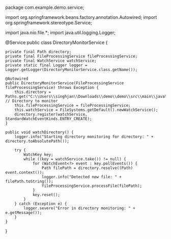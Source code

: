 package com.example.demo.service;

import org.springframework.beans.factory.annotation.Autowired;
import org.springframework.stereotype.Service;

import java.nio.file.*;
import java.util.logging.Logger;

@Service
public class DirectoryMonitorService {

    private final Path directory;
    private final FileProcessingService fileProcessingService;
    private final WatchService watchService;
    private static final Logger logger = Logger.getLogger(DirectoryMonitorService.class.getName());

    @Autowired
    public DirectoryMonitorService(FileProcessingService fileProcessingService) throws Exception {
        this.directory = Paths.get("C:\\Users\\singhjan\\Downloads\\demo\\demo\\src\\main\\java\\com\\example\\demo\\input_files");  // Directory to monitor
        this.fileProcessingService = fileProcessingService;
        this.watchService = FileSystems.getDefault().newWatchService();
        directory.register(watchService, StandardWatchEventKinds.ENTRY_CREATE);
    }

    public void watchDirectory() {
        logger.info("Starting directory monitoring for directory: " + directory.toAbsolutePath());

        try {
            WatchKey key;
            while ((key = watchService.take()) != null) {
                for (WatchEvent<?> event : key.pollEvents()) {
                    Path filePath = directory.resolve((Path) event.context());
                    logger.info("Detected new file: " + filePath.toString());
                    fileProcessingService.processFile(filePath);
                }
                key.reset();
            }
        } catch (Exception e) {
            logger.severe("Error in directory monitoring: " + e.getMessage());
        }
    }
}
